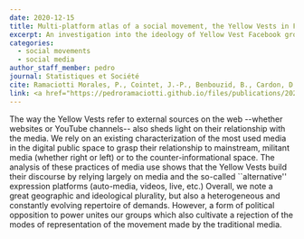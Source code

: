 ```yaml
---
date: 2020-12-15
title: Multi-platform atlas of a social movement, the Yellow Vests in France
excerpt: An investigation into the ideology of Yellow Vest Facebook groups and their use of social media
categories:
  - social movements
  - social media
author_staff_member: pedro
journal: Statistiques et Société
cite: Ramaciotti Morales, P., Cointet, J.-P., Benbouzid, B., Cardon, D., Froio, C., Metin, O.-F., Ooghe Tabanou, B., Plique, G. Multi-platform atlas of a social movement, the Yellow Vests in France (Atlas Multi-Plateforme d’un Mouvement Social, Le cas des Gilets Jaunes). Statistique et Société, 2021.
link: <a href="https://pedroramaciotti.github.io/files/publications/2021_CR__Atlas_Multi_Plateforme_d_un_Mouvement_Social__Le_cas_des_Gilets_Jaunes.pdf">[link]</a>
---
```



The way the Yellow Vests refer to external sources on the web --whether websites or YouTube channels-- also sheds light on their relationship with the media. We rely on an existing characterization of the most used media in the digital public space to grasp their relationship to mainstream, militant media (whether right or left) or to the counter-informational space. The analysis of these practices of media use shows that the Yellow Vests build their discourse by relying largely on media and the so-called ``alternative'' expression platforms (auto-media, videos, live, etc.) 
Overall, we note a great geographic and ideological plurality, but also a heterogeneous and constantly evolving repertoire of demands. However, a form of political opposition to power unites our groups which also cultivate a rejection of the modes of representation of the movement made by the traditional media.